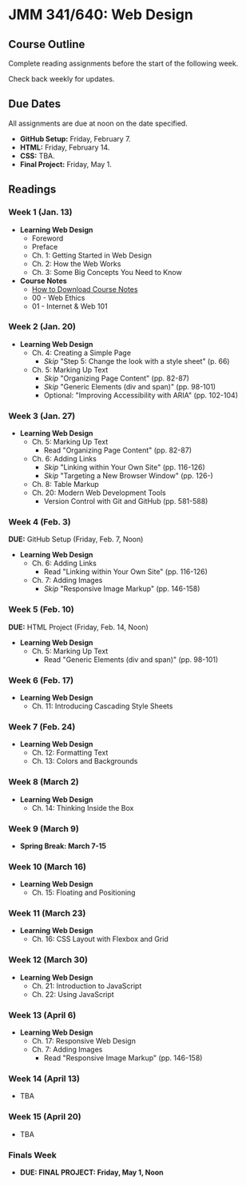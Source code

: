 # JMM 341/640: Web Design
## Course Outline

Complete reading assignments before the start of the following week.

Check back weekly for updates.

## Due Dates

All assignments are due at noon on the date specified.

- **GitHub Setup:** Friday, February 7.
- **HTML:** Friday, February 14.
- **CSS:** TBA.
- **Final Project:** Friday, May 1.


## Readings

### Week 1 (Jan. 13)

- **Learning Web Design**
  - Foreword
  - Preface
  - Ch. 1: Getting Started in Web Design
  - Ch. 2: How the Web Works
  - Ch. 3: Some Big Concepts You Need to Know
- **Course Notes**
  - [How to Download Course Notes](https://github.com/umiami-web-design/course-notes)
  - 00 - Web Ethics
  - 01 - Internet & Web 101


### Week 2 (Jan. 20)

- **Learning Web Design**
  - Ch. 4: Creating a Simple Page
    - *Skip* "Step 5: Change the look with a style sheet" (p. 66)
  - Ch. 5: Marking Up Text
    - *Skip* "Organizing Page Content" (pp. 82-87)
    - *Skip* "Generic Elements (div and span)" (pp. 98-101)
    - Optional: "Improving Accessibility with ARIA" (pp. 102-104)


### Week 3 (Jan. 27)

- **Learning Web Design**
  - Ch. 5: Marking Up Text
    - Read "Organizing Page Content" (pp. 82-87)
  - Ch. 6: Adding Links
    - *Skip* "Linking within Your Own Site" (pp. 116-126)
    - *Skip* "Targeting a New Browser Window" (pp. 126-)
  - Ch. 8: Table Markup
  - Ch. 20: Modern Web Development Tools
    - Version Control with Git and GitHub (pp. 581-588)


### Week 4 (Feb. 3)

**DUE:** GitHub Setup (Friday, Feb. 7, Noon)

- **Learning Web Design**
  - Ch. 6: Adding Links
    - Read "Linking within Your Own Site" (pp. 116-126)
  - Ch. 7: Adding Images
    - *Skip* "Responsive Image Markup" (pp. 146-158)


### Week 5 (Feb. 10)

**DUE:** HTML Project (Friday, Feb. 14, Noon)

- **Learning Web Design**
  - Ch. 5: Marking Up Text
    - Read "Generic Elements (div and span)" (pp. 98-101)


### Week 6 (Feb. 17)

- **Learning Web Design**
  - Ch. 11: Introducing Cascading Style Sheets


### Week 7 (Feb. 24)

- **Learning Web Design**
  - Ch. 12: Formatting Text
  - Ch. 13: Colors and Backgrounds


### Week 8 (March 2)

- **Learning Web Design**
  - Ch. 14: Thinking Inside the Box


### Week 9 (March 9)

- **Spring Break: March 7-15**


### Week 10 (March 16)

- **Learning Web Design**
  - Ch. 15: Floating and Positioning


### Week 11 (March 23)

- **Learning Web Design**
  - Ch. 16: CSS Layout with Flexbox and Grid


### Week 12 (March 30)

- **Learning Web Design**
  - Ch. 21: Introduction to JavaScript
  - Ch. 22: Using JavaScript


### Week 13 (April 6)

- **Learning Web Design**
  - Ch. 17: Responsive Web Design
  - Ch. 7: Adding Images
    - Read "Responsive Image Markup" (pp. 146-158)


### Week 14 (April 13)

- TBA


### Week 15 (April 20)

- TBA


### Finals Week

- **DUE: FINAL PROJECT: Friday, May 1, Noon**
